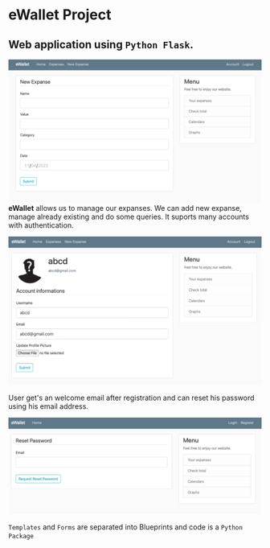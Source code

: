 # eWallet Project
## Web application using `Python Flask`.
![expanses](readme_images/newexpanse.png)
**eWallet** allows us to manage our expanses. We can add new expanse, manage already existing and do some queries. It suports many accounts with authentication.  


![account](readme_images/account.png)  

User get's an welcome email after registration and can reset his password using his email address.

![account](readme_images/resetpassword.png)  

`Templates` and `Forms` are separated into Blueprints and code is a `Python Package`


